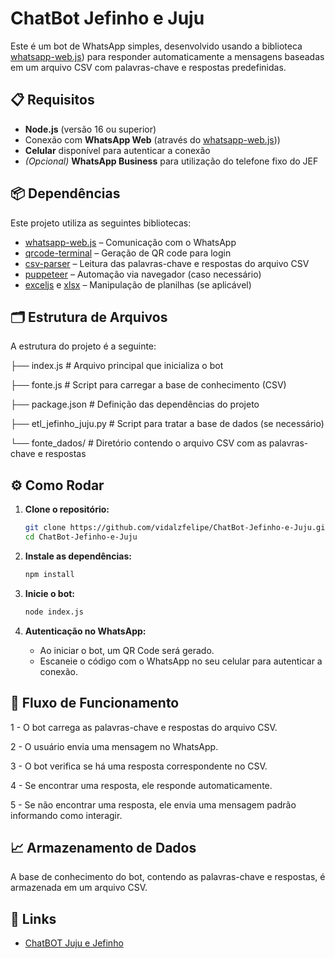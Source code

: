 # ChatBot Jefinho e Juju

Este é um bot de WhatsApp simples, desenvolvido usando a biblioteca [whatsapp-web.js](https://docs.wwebjs.dev/)) para responder automaticamente a mensagens baseadas em um arquivo CSV com palavras-chave e respostas predefinidas.

## 📋 Requisitos

- **Node.js** (versão 16 ou superior)
- Conexão com **WhatsApp Web** (através do [whatsapp-web.js](https://docs.wwebjs.dev/)))
- **Celular** disponível para autenticar a conexão
- *(Opcional)* **WhatsApp Business** para utilização do telefone fixo do JEF

## 📦 Dependências

Este projeto utiliza as seguintes bibliotecas:

- [whatsapp-web.js](https://docs.wwebjs.dev/) – Comunicação com o WhatsApp
- [qrcode-terminal](https://www.npmjs.com/package/qrcode-terminal) – Geração de QR code para login
- [csv-parser](https://www.npmjs.com/package/csv-parser) – Leitura das palavras-chave e respostas do arquivo CSV
- [puppeteer](https://github.com/puppeteer/puppeteer) – Automação via navegador (caso necessário)
- [exceljs](https://github.com/exceljs/exceljs) e [xlsx](https://github.com/SheetJS/js-xlsx) – Manipulação de planilhas (se aplicável)

## 🗂 Estrutura de Arquivos

A estrutura do projeto é a seguinte:

   ├── index.js # Arquivo principal que inicializa o bot

   ├── fonte.js # Script para carregar a base de conhecimento (CSV) 

   ├── package.json # Definição das dependências do projeto 

   ├── etl_jefinho_juju.py # Script para tratar a base de dados (se necessário) 

   └── fonte_dados/ # Diretório contendo o arquivo CSV com as palavras-chave e respostas

## ⚙️ Como Rodar

1. **Clone o repositório:**

   ```bash
   git clone https://github.com/vidalzfelipe/ChatBot-Jefinho-e-Juju.git
   cd ChatBot-Jefinho-e-Juju

2. **Instale as dependências:**
    ```bash
    npm install

3. **Inicie o bot:**
    ```bash
    node index.js

4. **Autenticação no WhatsApp:**
   - Ao iniciar o bot, um QR Code será gerado.
   - Escaneie o código com o WhatsApp no seu celular para autenticar a conexão.

## 🔄 Fluxo de Funcionamento
  1 - O bot carrega as palavras-chave e respostas do arquivo CSV.
  
  2 - O usuário envia uma mensagem no WhatsApp.
  
  3 - O bot verifica se há uma resposta correspondente no CSV.
  
  4 - Se encontrar uma resposta, ele responde automaticamente.
  
  5 - Se não encontrar uma resposta, ele envia uma mensagem padrão informando como interagir.

## 📈 Armazenamento de Dados
  A base de conhecimento do bot, contendo as palavras-chave e respostas, é armazenada em um arquivo CSV.

## 🔗 Links

- [ChatBOT Juju e Jefinho](http://wa.me/557136164656)


